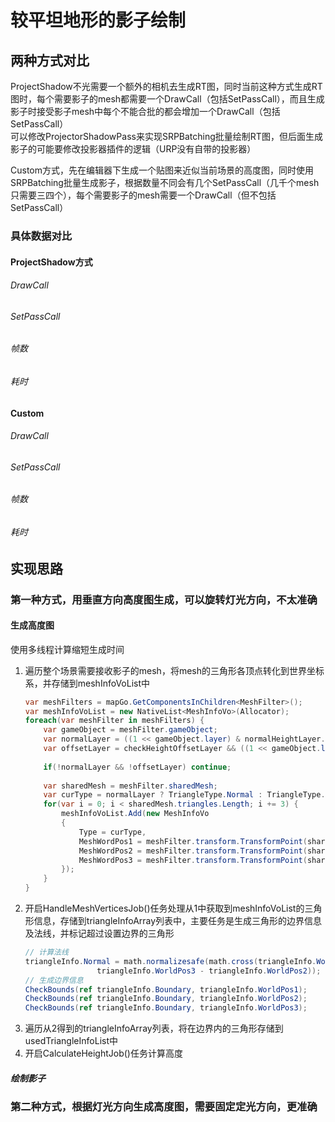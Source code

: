 ﻿# 较平坦地形的影子绘制

## 两种方式对比
ProjectShadow不光需要一个额外的相机去生成RT图，同时当前这种方式生成RT图时，每个需要影子的mesh都需要一个DrawCall（包括SetPassCall），而且生成影子时接受影子mesh中每个不能合批的都会增加一个DrawCall（包括SetPassCall）   
可以修改ProjectorShadowPass来实现SRPBatching批量绘制RT图，但后面生成影子的可能要修改投影器插件的逻辑（URP没有自带的投影器）

Custom方式，先在编辑器下生成一个贴图来近似当前场景的高度图，同时使用SRPBatching批量生成影子，根据数量不同会有几个SetPassCall（几千个mesh只需要三四个），每个需要影子的mesh需要一个DrawCall（但不包括SetPassCall）

### 具体数据对比
#### ProjectShadow方式
###### DrawCall
###### SetPassCall
###### 帧数
###### 耗时
#### Custom
###### DrawCall
###### SetPassCall
###### 帧数
###### 耗时

## 实现思路
### 第一种方式，用垂直方向高度图生成，可以旋转灯光方向，不太准确
#### 生成高度图
使用多线程计算缩短生成时间

1. 遍历整个场景需要接收影子的mesh，将mesh的三角形各顶点转化到世界坐标系，并存储到meshInfoVoList中
    ```c#
    var meshFilters = mapGo.GetComponentsInChildren<MeshFilter>();
    var meshInfoVoList = new NativeList<MeshInfoVo>(Allocator);
    foreach(var meshFilter in meshFilters) {
        var gameObject = meshFilter.gameObject;
        var normalLayer = ((1 << gameObject.layer) & normalHeightLayer.value) != 0;
        var offsetLayer = checkHeightOffsetLayer && ((1 << gameObject.layer) & heightOffsetLayer.value) != 0;
        
        if(!normalLayer && !offsetLayer) continue;
        
        var sharedMesh = meshFilter.sharedMesh;
        var curType = normalLayer ? TriangleType.Normal : TriangleType.Offset;
        for(var i = 0; i < sharedMesh.triangles.Length; i += 3) {
            meshInfoVoList.Add(new MeshInfoVo
            {
                Type = curType,
                MeshWordPos1 = meshFilter.transform.TransformPoint(sharedMesh.vertices[sharedMesh.triangles[i]]),
                MeshWordPos2 = meshFilter.transform.TransformPoint(sharedMesh.vertices[sharedMesh.triangles[i + 1]]),
                MeshWordPos3 = meshFilter.transform.TransformPoint(sharedMesh.vertices[sharedMesh.triangles[i + 2]]),
            });
        }
    }
    ```
2. 开启HandleMeshVerticesJob()任务处理从1中获取到meshInfoVoList的三角形信息，存储到triangleInfoArray列表中，主要任务是生成三角形的边界信息及法线，并标记超过设置边界的三角形
    ```c#
    // 计算法线
    triangleInfo.Normal = math.normalizesafe(math.cross(triangleInfo.WorldPos2 - triangleInfo.WorldPos1,
                    triangleInfo.WorldPos3 - triangleInfo.WorldPos2));
    // 生成边界信息
    CheckBounds(ref triangleInfo.Boundary, triangleInfo.WorldPos1);
    CheckBounds(ref triangleInfo.Boundary, triangleInfo.WorldPos2);
    CheckBounds(ref triangleInfo.Boundary, triangleInfo.WorldPos3);
   ```
3. 遍历从2得到的triangleInfoArray列表，将在边界内的三角形存储到usedTriangleInfoList中
4. 开启CalculateHeightJob()任务计算高度

##### 绘制影子

### 第二种方式，根据灯光方向生成高度图，需要固定定光方向，更准确